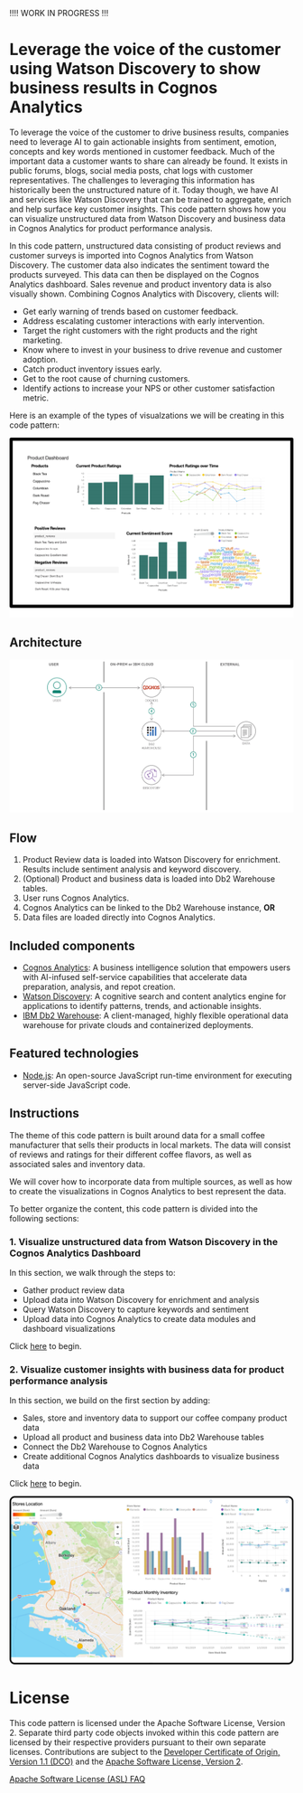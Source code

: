 !!!! WORK IN PROGRESS !!!

# Leverage the voice of the customer using Watson Discovery to show business results in Cognos Analytics

To leverage the voice of the customer to drive business results, companies need to leverage AI to gain actionable insights from sentiment, emotion, concepts and key words mentioned in customer feedback. Much of the important data a customer wants to share can already be found. It exists in public forums, blogs, social media posts, chat logs with customer representatives. The challenges to leveraging this information has historically been the unstructured nature of it. Today though, we have AI and services like Watson Discovery that can be trained to aggregate, enrich and help surface key customer insights. This code pattern shows how you can visualize unstructured data from Watson Discovery and business data in Cognos Analytics for product performance analysis.

In this code pattern, unstructured data consisting of product reviews and customer surveys is imported into Cognos Analytics from Watson Discovery. The customer data also indicates the sentiment toward the products surveyed. This data can then be displayed on the Cognos Analytics dashboard. Sales revenue and product inventory data is also visually shown. Combining Cognos Analytics with Discovery, clients will:

* Get early warning of trends based on customer feedback.
* Address escalating customer interactions with early intervention.
* Target the right customers with the right products and the right marketing.
* Know where to invest in your business to drive revenue and customer adoption.
* Catch product inventory issues early.
* Get to the root cause of churning customers.
* Identify actions to increase your NPS or other customer satisfaction metric.

Here is an example of the types of visualzations we will be creating in this code pattern:

  ![db-1-final-layout](doc/source/images/coffee-db.png)

## Architecture

![architecture](doc/source/images/architecture.png)

## Flow

1. Product Review data is loaded into Watson Discovery for enrichment. Results include sentiment analysis and keyword discovery.
2. (Optional) Product and business data is loaded into Db2 Warehouse tables.
3. User runs Cognos Analytics.
4. Cognos Analytics can be linked to the Db2 Warehouse instance, **OR**
5. Data files are loaded directly into Cognos Analytics.

## Included components

* [Cognos Analytics](https://www.ibm.com/products/cognos-analytics): A business intelligence solution that empowers users with AI-infused self-service capabilities that accelerate data preparation, analysis, and repot creation.
* [Watson Discovery](https://www.ibm.com/watson/services/discovery/): A cognitive search and content analytics engine for applications to identify patterns, trends, and actionable insights.
* [IBM Db2 Warehouse](https://www.ibm.com/products/db2-warehouse): A client-managed, highly flexible operational data warehouse for private clouds and containerized deployments.

## Featured technologies

* [Node.js](https://nodejs.org/): An open-source JavaScript run-time environment for executing server-side JavaScript code.

## Instructions

The theme of this code pattern is built around data for a small coffee manufacturer that sells their products in local markets. The data will consist of reviews and ratings for their different coffee flavors, as well as associated sales and inventory data.

We will cover how to incorporate data from multiple sources, as well as how to create the visualizations in Cognos Analytics to best represent the data.

To better organize the content, this code pattern is divided into the following sections:

### 1. Visualize unstructured data from Watson Discovery in the Cognos Analytics Dashboard

In this section, we walk through the steps to:

* Gather product review data
* Upload data into Watson Discovery for enrichment and analysis
* Query Watson Discovery to capture keywords and sentiment
* Upload data into Cognos Analytics to create data modules and dashboard visualizations

Click [here](doc/source/discovery-data.md) to begin.

### 2. Visualize customer insights with business data for product performance analysis

In this section, we build on the first section by adding:

* Sales, store and inventory data to support our coffee company product data
* Upload all product and business data into Db2 Warehouse tables
* Connect the Db2 Warehouse to Cognos Analytics
* Create additional Cognos Analytics dashboards to visualize business data

Click [here](doc/source/business-data.md) to begin.

![Final Dashboard](doc/source/images/final-dashboard.png)

# License

This code pattern is licensed under the Apache Software License, Version 2.  Separate third party code objects invoked within this code pattern are licensed by their respective providers pursuant to their own separate licenses. Contributions are subject to the [Developer Certificate of Origin, Version 1.1 (DCO)](https://developercertificate.org/) and the [Apache Software License, Version 2](https://www.apache.org/licenses/LICENSE-2.0.txt).

[Apache Software License (ASL) FAQ](https://www.apache.org/foundation/license-faq.html#WhatDoesItMEAN)

